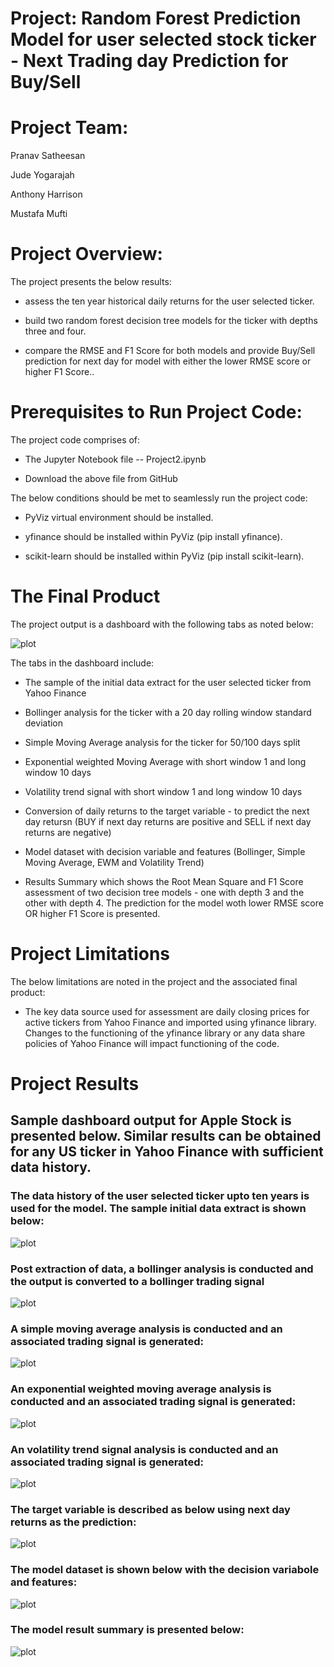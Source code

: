 
# **Project: Random Forest Prediction Model for user selected stock ticker - Next Trading day Prediction for Buy/Sell**

# **Project Team:**

Pranav Satheesan

Jude Yogarajah

Anthony Harrison

Mustafa Mufti


# **Project Overview:**

The project presents the below results:

-   assess the ten year historical daily returns for the user selected ticker.

-   build two random forest decision tree models for the ticker with depths three and four.

-   compare the RMSE and F1 Score for both models and provide Buy/Sell prediction for next day for model with either the lower RMSE score or higher F1 Score..



# **Prerequisites to Run Project Code:**

The project code comprises of:

-   The Jupyter Notebook file -- Project2.ipynb

-   Download the above file from GitHub

The below conditions should be met to seamlessly run the project code:

-   PyViz virtual environment should be installed.

-   yfinance should be installed within PyViz (pip install yfinance).

-   scikit-learn should be installed within PyViz (pip install scikit-learn).



# **The Final Product**

The project output is a dashboard with the following tabs as noted below:

![plot](./Images/1_product.PNG)

The tabs in the dashboard include:

-   The sample of the initial data extract for the user selected ticker from Yahoo Finance

-   Bollinger analysis for the ticker with a 20 day rolling window standard deviation

-   Simple Moving Average analysis for the ticker for 50/100 days split

-   Exponential weighted Moving Average with short window 1 and long window 10 days

-   Volatility trend signal with short window 1 and long window 10 days

-   Conversion of daily returns to the target variable - to predict the next day retursn (BUY if next day returns are positive and SELL if next day returns are negative)

-   Model dataset with decision variable and features (Bollinger, Simple Moving Average, EWM and Volatility Trend)

-   Results Summary which shows the Root Mean Square and F1 Score assessment of two decision tree models - one with depth 3 and the other with depth 4. The prediction for the model woth lower RMSE score OR higher F1 Score is presented.


# **Project Limitations**

The below limitations are noted in the project and the associated final product:

-   The key data source used for assessment are daily closing prices for active tickers from Yahoo Finance and imported using yfinance library. Changes to the functioning of the yfinance library or any data share policies of Yahoo Finance will impact functioning of the code.


# **Project Results**

## Sample dashboard output for Apple Stock is presented below. Similar results can be obtained for any US ticker in Yahoo Finance with sufficient data history.

### The data history of the user selected ticker upto ten years is used for the model. The sample initial data extract is shown below:

![plot](./Images/2_data_extract.png)


### Post extraction of data, a bollinger analysis is conducted and the output is converted to a bollinger trading signal

![plot](./Images/3_bollinger_analysis.png)


### A simple moving average analysis is conducted and an associated trading signal is generated:

![plot](./Images/4_sma.png)


### An exponential weighted moving average analysis is conducted and an associated trading signal is generated:

![plot](./Images/5_ewm.png)


### An volatility trend signal analysis is conducted and an associated trading signal is generated:

![plot](./Images/6_vol.png)

### The target variable is described as below using next day returns as the prediction:

![plot](./Images/7_target.png)

### The model dataset is shown below with the decision variabole and features:

![plot](./Images/8_model_data.png)

### The model result summary is presented below:

![plot](./Images/9_results.png)


  
